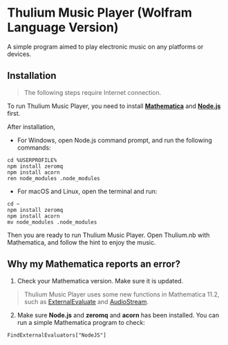 # Thulium Music Player (Wolfram Language Version)

A simple program aimed to play electronic music on any platforms or devices.

## Installation

> The following steps require Internet connection.

To run Thulium Music Player, you need to install **[Mathematica](http://www.wolfram.com/mathematica/)** and **[Node.js](https://nodejs.org/)** first.

After installation,

+ For Windows, open Node.js command prompt, and run the following commands:

```Command
cd %USERPROFILE%
npm install zeromq
npm install acorn
ren node_modules .node_modules
```

+ For macOS and Linux, open the terminal and run:

```Command
cd ~
npm install zeromq
npm install acorn
mv node_modules .node_modules
```

Then you are ready to run Thulium Music Player. Open Thulium.nb with Mathematica, and follow the hint to enjoy the music.

## Why my Mathematica reports an error?

1. Check your Mathematica version. Make sure it is updated.

> Thulium Music Player uses some new functions in Mathematica 11.2, such as [ExternalEvaluate](http://reference.wolfram.com/language/ref/ExternalEvaluate.html) and [AudioStream](http://reference.wolfram.com/language/ref/AudioStream.html).

2. Make sure **Node.js** and **zeromq** and **acorn** has been installed. You can run a simple Mathematica program to check:

```Mathemetica
FindExternalEvaluators["NodeJS"]
```

